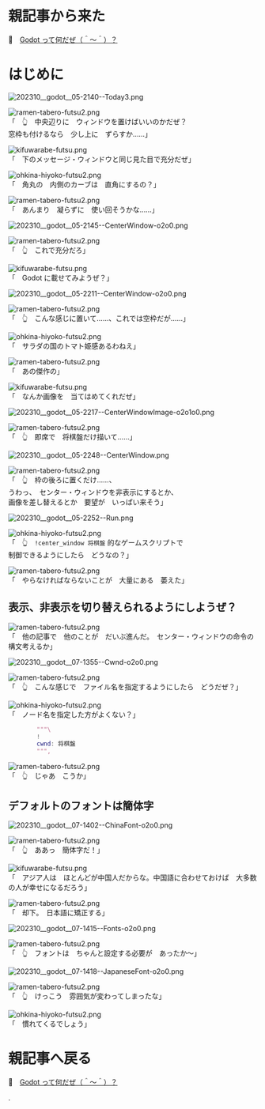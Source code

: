 # 親記事から来た

📖　[Godot って何だぜ（＾～＾）？](https://crieit.net/posts/Godot-65115761b6a17)  

# はじめに

![202310__godot__05-2140--Today3.png](https://crieit.now.sh/upload_images/8f0912299dc3c87e073aeec356dd71ad651eb0c2030dd.png)  

![ramen-tabero-futsu2.png](https://crieit.now.sh/upload_images/d27ea8dcfad541918d9094b9aed83e7d61daf8532bbbe.png)  
「　👆　中央辺りに　ウィンドウを置けばいいのかだぜ？  
窓枠も付けるなら　少し上に　ずらすか……」  

![kifuwarabe-futsu.png](https://crieit.now.sh/upload_images/beaf94b260ae2602ca8cf7f5bbc769c261daf8686dbda.png)  
「　下のメッセージ・ウィンドウと同じ見た目で充分だぜ」  

![ohkina-hiyoko-futsu2.png](https://crieit.now.sh/upload_images/96fb09724c3ce40ee0861a0fd1da563d61daf8a09d9bc.png)  
「　角丸の　内側のカーブは　直角にするの？」  

![ramen-tabero-futsu2.png](https://crieit.now.sh/upload_images/d27ea8dcfad541918d9094b9aed83e7d61daf8532bbbe.png)  
「　あんまり　凝らずに　使い回そうかな……」  

![202310__godot__05-2145--CenterWindow-o2o0.png](https://crieit.now.sh/upload_images/afb154aee6d27febd26d2fcc9d8028b6651eb309ea084.png)  

![ramen-tabero-futsu2.png](https://crieit.now.sh/upload_images/d27ea8dcfad541918d9094b9aed83e7d61daf8532bbbe.png)  
「　👆　これで充分だろ」  

![kifuwarabe-futsu.png](https://crieit.now.sh/upload_images/beaf94b260ae2602ca8cf7f5bbc769c261daf8686dbda.png)  
「　Godot に載せてみようぜ？」  

![202310__godot__05-2211--CenterWindow-o2o0.png](https://crieit.now.sh/upload_images/a7d12e3f4ed13de151ccc2835dcd11d2651eb6559bfa3.png)  

![ramen-tabero-futsu2.png](https://crieit.now.sh/upload_images/d27ea8dcfad541918d9094b9aed83e7d61daf8532bbbe.png)  
「　👆　こんな感じに置いて……、これでは空枠だが……」  

![ohkina-hiyoko-futsu2.png](https://crieit.now.sh/upload_images/96fb09724c3ce40ee0861a0fd1da563d61daf8a09d9bc.png)  
「　サラダの国のトマト姫感あるわねえ」  

![ramen-tabero-futsu2.png](https://crieit.now.sh/upload_images/d27ea8dcfad541918d9094b9aed83e7d61daf8532bbbe.png)  
「　あの傑作の」  

![kifuwarabe-futsu.png](https://crieit.now.sh/upload_images/beaf94b260ae2602ca8cf7f5bbc769c261daf8686dbda.png)  
「　なんか画像を　当てはめてくれだぜ」  

![202310__godot__05-2217--CenterWindowImage-o2o1o0.png](https://crieit.now.sh/upload_images/8ef5828388698dec4c8e8132f45b12da651ebee07da6b.png)  

![ramen-tabero-futsu2.png](https://crieit.now.sh/upload_images/d27ea8dcfad541918d9094b9aed83e7d61daf8532bbbe.png)  
「　👆　即席で　将棋盤だけ描いて……」  

![202310__godot__05-2248--CenterWindow.png](https://crieit.now.sh/upload_images/0ca7caffe6dafec4696490865a61caa1651ebefe91833.png)  

![ramen-tabero-futsu2.png](https://crieit.now.sh/upload_images/d27ea8dcfad541918d9094b9aed83e7d61daf8532bbbe.png)  
「　👆　枠の後ろに置くだけ……、  
うわっ、　センター・ウィンドウを非表示にするとか、  
画像を差し替えるとか　要望が　いっぱい来そう」  

![202310__godot__05-2252--Run.png](https://crieit.now.sh/upload_images/e6eecc82da7aa564ed136ae1e914acb0651ebfba5feeb.png)  

![ohkina-hiyoko-futsu2.png](https://crieit.now.sh/upload_images/96fb09724c3ce40ee0861a0fd1da563d61daf8a09d9bc.png)  
「　👆　`!center_window 将棋盤` 的なゲームスクリプトで  
制御できるようにしたら　どうなの？」  

![ramen-tabero-futsu2.png](https://crieit.now.sh/upload_images/d27ea8dcfad541918d9094b9aed83e7d61daf8532bbbe.png)  
「　やらなければならないことが　大量にある　萎えた」  

## 表示、非表示を切り替えられるようにしようぜ？

![ramen-tabero-futsu2.png](https://crieit.now.sh/upload_images/d27ea8dcfad541918d9094b9aed83e7d61daf8532bbbe.png)  
「　他の記事で　他のことが　だいぶ進んだ。　センター・ウィンドウの命令の構文考えるか」  

![202310__godot__07-1355--Cwnd-o2o0.png](https://crieit.now.sh/upload_images/a7572368691d986569285f93746ff6276520e52fb5ef9.png)  

![ramen-tabero-futsu2.png](https://crieit.now.sh/upload_images/d27ea8dcfad541918d9094b9aed83e7d61daf8532bbbe.png)  
「　👆　こんな感じで　ファイル名を指定するようにしたら　どうだぜ？」  

![ohkina-hiyoko-futsu2.png](https://crieit.now.sh/upload_images/96fb09724c3ce40ee0861a0fd1da563d61daf8a09d9bc.png)  
「　ノード名を指定した方がよくない？」  

```gd
		"""\
		!
		cwnd: 将棋盤
		""",
```

![ramen-tabero-futsu2.png](https://crieit.now.sh/upload_images/d27ea8dcfad541918d9094b9aed83e7d61daf8532bbbe.png)  
「　👆　じゃあ　こうか」  

## デフォルトのフォントは簡体字

![202310__godot__07-1402--ChinaFont-o2o0.png](https://crieit.now.sh/upload_images/1a552e4709b02804462eb2f90eda8cb66520e6966c410.png)  

![ramen-tabero-futsu2.png](https://crieit.now.sh/upload_images/d27ea8dcfad541918d9094b9aed83e7d61daf8532bbbe.png)  
「　👆　ああっ　簡体字だ！」  

![kifuwarabe-futsu.png](https://crieit.now.sh/upload_images/beaf94b260ae2602ca8cf7f5bbc769c261daf8686dbda.png)  
「　アジア人は　ほとんどが中国人だからな。中国語に合わせておけば　大多数の人が幸せになるだろう」  

![ramen-tabero-futsu2.png](https://crieit.now.sh/upload_images/d27ea8dcfad541918d9094b9aed83e7d61daf8532bbbe.png)  
「　却下。　日本語に矯正する」  

![202310__godot__07-1415--Fonts-o2o0.png](https://crieit.now.sh/upload_images/8503ff571ee6d9b916b70654a7baf57d6520e9c919bd1.png)  

![ramen-tabero-futsu2.png](https://crieit.now.sh/upload_images/d27ea8dcfad541918d9094b9aed83e7d61daf8532bbbe.png)  
「　👆　フォントは　ちゃんと設定する必要が　あったか～」  

![202310__godot__07-1418--JapaneseFont-o2o0.png](https://crieit.now.sh/upload_images/3becadc8a25d1aa0791bd3de6142e3cb6520ea6c0d9b1.png)  

![ramen-tabero-futsu2.png](https://crieit.now.sh/upload_images/d27ea8dcfad541918d9094b9aed83e7d61daf8532bbbe.png)  
「　👆　けっこう　雰囲気が変わってしまったな」  

![ohkina-hiyoko-futsu2.png](https://crieit.now.sh/upload_images/96fb09724c3ce40ee0861a0fd1da563d61daf8a09d9bc.png)  
「　慣れてくるでしょう」  

# 親記事へ戻る

📖　[Godot って何だぜ（＾～＾）？](https://crieit.net/posts/Godot-65115761b6a17)  

.